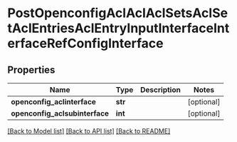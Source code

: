 # PostOpenconfigAclAclAclSetsAclSetAclEntriesAclEntryInputInterfaceInterfaceRefConfigInterface

## Properties
Name | Type | Description | Notes
------------ | ------------- | ------------- | -------------
**openconfig_aclinterface** | **str** |  | [optional] 
**openconfig_aclsubinterface** | **int** |  | [optional] 

[[Back to Model list]](../README.md#documentation-for-models) [[Back to API list]](../README.md#documentation-for-api-endpoints) [[Back to README]](../README.md)


